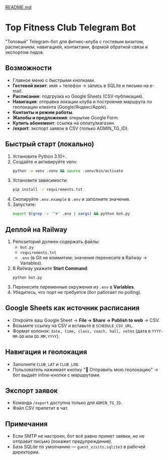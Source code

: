 [README.md](https://github.com/user-attachments/files/21767173/README.md)
# Top Fitness Club Telegram Bot

"Топовый" Telegram-бот для фитнес-клуба с гостевым визитом, расписанием, навигацией, контактами, формой обратной связи и экспортом лидов.

## Возможности
- Главное меню с быстрыми кнопками.
- **Гостевой визит**: имя + телефон → запись в SQLite и письмо на e-mail.
- **Расписание**: подгрузка из Google Sheets (CSV-публикация).
- **Навигация**: отправка локации клуба и построение маршрута по геолокации клиента (Google/Яндекс/Apple).
- **Контакты и режим работы**.
- **Жалобы и предложения**: открытие Google Form.
- **Купить абонемент**: ссылка на оплату/магазин.
- **/export**: экспорт заявок в CSV (только ADMIN_TG_ID).

## Быстрый старт (локально)
1. Установите Python 3.10+.
2. Создайте и активируйте venv:
   ```bash
   python -m venv .venv && source .venv/bin/activate
   ```
3. Установите зависимости:
   ```bash
   pip install -r requirements.txt
   ```
4. Скопируйте `.env.example` в `.env` и заполните значения.
5. Запустите:
   ```bash
   export $(grep -v '^#' .env | xargs) && python bot.py
   ```

## Деплой на Railway
1. Репозиторий должен содержать файлы:
   - `bot.py`
   - `requirements.txt`
   - `.env` (в Git не коммитим; значения перенесите в Railway → Variables).
2. В Railway укажите **Start Command**:  
   ```
   python bot.py
   ```
3. Перенесите переменные окружения из `.env` в **Variables**.
4. Убедитесь, что порт не требуется (бот работает по polling).

## Google Sheets как источник расписания
- Откройте ваш Google Sheet → **File → Share → Publish to web** → CSV.
- Возьмите ссылку на CSV и вставьте в `SCHEDULE_CSV_URL`.
- Формат колонок: `date, time, class, coach, hall, notes` (дата в `YYYY-MM-DD` или `DD.MM.YYYY`).

## Навигация и геолокация
- Заполните `CLUB_LAT` и `CLUB_LON`.
- Пользователь нажимает кнопку "📍 Отправить мою геолокацию" → бот выдаёт inline-кнопки с маршрутами.

## Экспорт заявок
- Команда `/export` доступна только для `ADMIN_TG_ID`.
- Файл CSV прилетит в чат.

## Примечания
- Если SMTP не настроен, бот всё равно примет заявки, но не отправит письмо (покажет предупреждение).
- База SQLite по умолчанию — `guest_visits.sqlite3` в рабочей директории.

